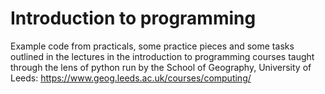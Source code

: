 # Introduction to programming
Example code from practicals, some practice pieces and some tasks outlined in the lectures in the introduction to programming courses taught through the lens of python run by the School of Geography, University of Leeds: https://www.geog.leeds.ac.uk/courses/computing/

